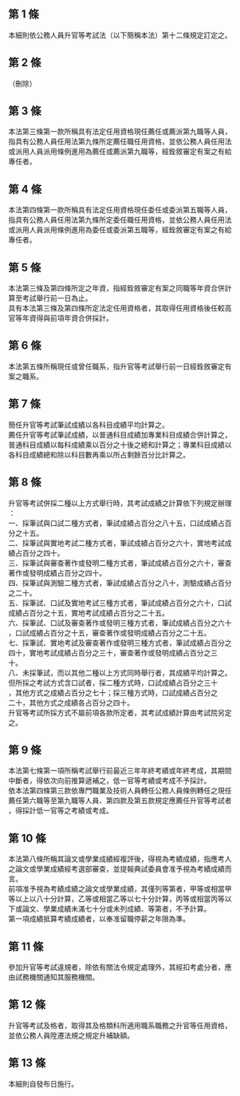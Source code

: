 第 1 條
-------
本細則依公務人員升官等考試法（以下簡稱本法）第十二條規定訂定之。

第 2 條
-------
（刪除）

第 3 條
-------
本法第三條第一款所稱具有法定任用資格現任薦任或薦派第九職等人員，  
指具有公務人員任用法第九條所定薦任職任用資格，並依公務人員任用法  
或派用人員派用條例進用為薦任或薦派第九職等，經銓敘審定有案之有給  
專任者。

第 4 條
-------
本法第四條第一款所稱具有法定任用資格現任委任或委派第五職等人員，  
指具有公務人員任用法第九條所定委任職任用資格，並依公務人員任用法  
或派用人員派用條例進用為委任或委派第五職等，經銓敘審定有案之有給  
專任者。

第 5 條
-------
本法第三條及第四條所定之年資，指經銓敘審定有案之同職等年資合併計  
算至考試舉行前一日為止。  
具有本法第三條及第四條所定法定任用資格者，其取得任用資格後任較高  
官等年資得與前項年資合併採計。

第 6 條
-------
本法第五條所稱現任或曾任職系，指升官等考試舉行前一日經銓敘審定有  
案之職系。

第 7 條
-------
簡任升官等考試筆試成績以各科目成績平均計算之。  
薦任升官等考試筆試成績，以普通科目成績加專業科目成績合併計算之，  
普通科目成績以每科成績乘以百分之十後之總和計算之；專業科目成績以  
各科目成績總和除以科目數再乘以所占剩餘百分比計算之。

第 8 條
-------
升官等考試併採二種以上方式舉行時，其考試成績之計算依下列規定辦理  
：  
一、採筆試與口試二種方式者，筆試成績占百分之八十五，口試成績占百  
    分之十五。  
二、採筆試與實地考試二種方式者，筆試成績占百分之六十，實地考試成  
    績占百分之四十。  
三、採筆試與審查著作或發明二種方式者，筆試成績占百分之六十，審查  
    著作或發明成績占百分之四十。  
四、採筆試與測驗二種方式者，筆試成績占百分之八十，測驗成績占百分  
    之二十。  
五、採筆試、口試及實地考試三種方式者，筆試成績占百分之六十，口試  
    成績占百分之十五，實地考試成績占百分之二十五。  
六、採筆試、口試及審查著作或發明三種方式者，筆試成績占百分之六十  
    ，口試成績占百分之十五，審查著作或發明成績占百分之二十五。  
七、採筆試、實地考試及審查著作或發明三種方式者，筆試成績占百分之  
    四十，實地考試成績占百分之三十，審查著作或發明成績占百分之三  
    十。  
八、未採筆試，而以其他二種以上方式同時舉行者，其成績平均計算之。  
    但所採之考試方式含口試者，採二種方式時，口試成績占百分之三十  
    ，其他方式之成績占百分之七十；採三種方式時，口試成績占百分之  
    二十，其他方式之成績各占百分之四十。  
升官等考試所採方式不屬前項各款所定者，其考試成績計算由考試院另定  
之。

第 9 條
-------
本法第七條第一項所稱考試舉行前最近三年年終考績或年終考成，其期間  
中斷者，得依次向前推算遞補之，低一官等考績或考成不予採計。  
依本法第四條第三款依專門職業及技術人員轉任公務人員條例轉任之現任  
薦任第六職等至第九職等人員、第四款及第五款規定應薦任升官等考試者  
，得採計低一官等之考績或考成。

第 10 條
--------
本法第八條所稱其論文或學業成績經複評後，得視為考績成績，指應考人  
之論文或學業成績經考選部審查，並提報典試委員會准予視為考績成績而  
言。  
前項准予視為考績成績之論文或學業成績，其僅列等第者，甲等或相當甲  
等以上以八十分計算，乙等或相當乙等以七十分計算，丙等或相當丙等以  
下或論文、學業成績未滿七十分或未列成績、等第者，不予計算。  
第一項成績抵算考績成績者，以奉准留職停薪之年限為準。

第 11 條
--------
參加升官等考試違規者，除依有關法令規定處理外，其經扣考處分者，應  
由試務機關通知其服務機關。

第 12 條
--------
升官等考試及格者，取得其及格類科所適用職系職務之升官等任用資格，  
並依公務人員陞遷法規之規定升補缺額。

第 13 條
--------
本細則自發布日施行。

